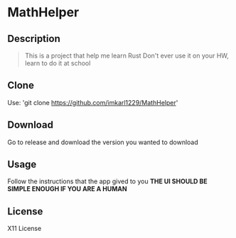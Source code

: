 # MathHelper

## Description
> This is a project that help me learn Rust
> Don't ever use it on your HW, learn to do it at school

## Clone

Use: 'git clone https://github.com/imkarl1229/MathHelper'

## Download

Go to release and download the version you wanted to download

## Usage

Follow the instructions that the app gived to you
**THE UI SHOULD BE SIMPLE ENOUGH IF YOU ARE A HUMAN**

## License

X11 License
